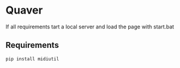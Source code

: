 # Quaver

If all requirements tart a local server and load the page with start.bat

## Requirements

`pip install midiutil`
